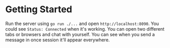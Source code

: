 # Getting Started
Run the server using `go run ./...` and open `http://localhost:8090`.
You could see `Status: Connected` when it's working. 
You can open two different tabs or browsers and chat with yourself.
You can see when you send a message in once session it'll appear everywhere.

